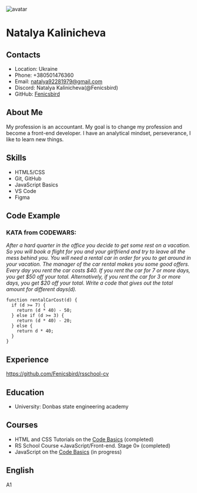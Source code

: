 ![avatar](https://www.kindpng.com/picc/m/110-1104699_woman-clipart-images-png-cartoon-business-woman-transparent.png)
# Natalya Kalinicheva

## Contacts
* Location: Ukraine
* Phone: +380501476360
* Email: natalya92281979@gmail.com
* Discord: Natalya Kalinicheva(@Fenicsbird)
* GitHub: [Fenicsbird](https://github.com/Fenicsbird)

## About Me
My profession is an accountant. My goal is to change my profession and become a front-end developer. I have an analytical mindset, perseverance, I like to learn new things.

## Skills
* HTML5/CSS
* Git, GitHub
* JavaScript Basics
* VS Code
* Figma

## Code Example
### KATA from CODEWARS: 
*After a hard quarter in the office you decide to get some rest on a vacation. So you will book a flight for you and your girlfriend and try to leave all the mess behind you. You will need a rental car in order for you to get around in your vacation. The manager of the car rental makes you some good offers. Every day you rent the car costs $40. If you rent the car for 7 or more days, you get $50 off your total. Alternatively, if you rent the car for 3 or more days, you get $20 off your total.
Write a code that gives out the total amount for different days(d).*
```
function rentalCarCost(d) {
  if (d >= 7) {
    return (d * 40) - 50;
  } else if (d >= 3) {
    return (d * 40) - 20;
  } else {
    return d * 40;
  }
}
```

## Experience
https://github.com/Fenicsbird/rsschool-cv

## Education
* University: Donbas state engineering academy 

## Courses
* HTML and CSS Tutorials on the [Code Basics](https://code-basics.com/ru) (completed)
* RS School Course «JavaScript/Front-end. Stage 0» (completed)
* JavaScript on the [Code Basics](https://code-basics.com/ru) (in progress)

## English
A1   
